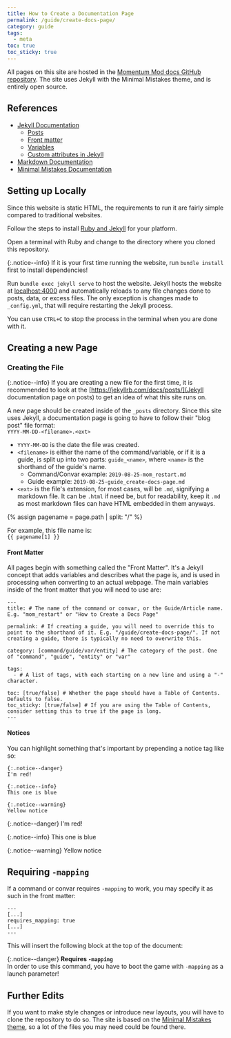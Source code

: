 ```yaml
---
title: How to Create a Documentation Page
permalink: /guide/create-docs-page/
category: guide
tags:
  - meta
toc: true
toc_sticky: true
---
```


All pages on this site are hosted in the [Momentum Mod docs GitHub repository](https://github.com/momentum-mod/docs). The site uses Jekyll with the Minimal Mistakes theme, and is entirely open source.

## References
 * [Jekyll Documentation](https://jekyllrb.com/docs/)
    * [Posts](https://jekyllrb.com/docs/posts/)
    * [Front matter](https://jekyllrb.com/docs/front-matter/)
    * [Variables](https://jekyllrb.com/docs/variables/)
    * [Custom attributes in Jekyll](https://digitaldrummerj.me/styling-jekyll-markdown/)
 * [Markdown Documentation](https://www.markdownguide.org/)
 * [Minimal Mistakes Documentation](https://mmistakes.github.io/minimal-mistakes/docs/layouts/)

## Setting up Locally

Since this website is static HTML, the requirements to run it are fairly simple compared to traditional websites.

Follow the steps to install [Ruby and Jekyll](https://jekyllrb.com/docs/installation/) for your platform.

Open a terminal with Ruby and change to the directory where you cloned this repository.

{:.notice--info}
If it is your first time running the website, run `bundle install` first to install dependencies!

Run `bundle exec jekyll serve` to host the website. Jekyll hosts the website at [localhost:4000](http://localhost:4000) and automatically reloads to any file changes done to posts, data, or excess files. The only exception is changes made to `_config.yml`, that will require restarting the Jekyll process.

You can use `CTRL+C` to stop the process in the terminal when you are done with it.

## Creating a new Page

### Creating the File

{:.notice--info}
If you are creating a new file for the first time, it is recommended to look at the [https://jekyllrb.com/docs/posts/](Jekyll documentation page on posts) to get an idea of what this site runs on.


A new page should be created inside of the `_posts` directory. Since this site uses Jekyll, a documentation page is going to have to follow their "blog post" file format:  
`YYYY-MM-DD-<filename>.<ext>`

 * `YYYY-MM-DD` is the date the file was created.
 * `<filename>` is either the name of the command/variable, or if it is a guide, is split up into two parts: `guide_<name>`, where `<name>` is the shorthand of the guide's name.
    * Command/Convar example: `2019-08-25-mom_restart.md`
    * Guide example: `2019-08-25-guide_create-docs-page.md`
 * `<ext>` is the file's extension, for most cases, will be `.md`, signifying a markdown file. It can be `.html` if need be, but for readability, keep it `.md` as most markdown files can have HTML embedded in them anyways.

{% assign pagename = page.path | split: "/" %}

For example, this file name is:   
<code>{{ pagename[1] }}</code>

#### Front Matter
All pages begin with something called the "Front Matter". It's a Jekyll concept that adds variables and describes what the page is, and is used in processing when converting to an actual webpage. The main variables inside of the front matter that you will need to use are:

```
---
title: # The name of the command or convar, or the Guide/Article name. E.g. "mom_restart" or "How to Create a Docs Page"

permalink: # If creating a guide, you will need to override this to point to the shorthand of it. E.g. "/guide/create-docs-page/". If not creating a guide, there is typically no need to overwrite this.

category: [command/guide/var/entity] # The category of the post. One of "command", "guide", "entity" or "var"

tags:
  - # A list of tags, with each starting on a new line and using a "-" character.

toc: [true/false] # Whether the page should have a Table of Contents. Defaults to false.
toc_sticky: [true/false] # If you are using the Table of Contents, consider setting this to true if the page is long.
---
```

#### Notices

You can highlight something that's important by prepending a notice tag like so:

```
{:.notice--danger}
I'm red!

{:.notice--info}
This one is blue

{:.notice--warning}
Yellow notice
```

{:.notice--danger}
I'm red!

{:.notice--info}
This one is blue

{:.notice--warning}
Yellow notice

## Requiring `-mapping`
If a command or convar requires `-mapping` to work, you may specify it as such in the front matter:
```
---
[...]
requires_mapping: true
[...]
---
```

This will insert the following block at the top of the document:

{:.notice--danger}
**Requires `-mapping`**  
In order to use this command, you have to boot the game with
`-mapping` as a launch parameter!


## Further Edits

If you want to make style changes or introduce new layouts, you will have to clone the repository to do so. The site is based on the [Minimal Mistakes theme](https://github.com/mmistakes/minimal-mistakes), so a lot of the files you may need could be found there.
